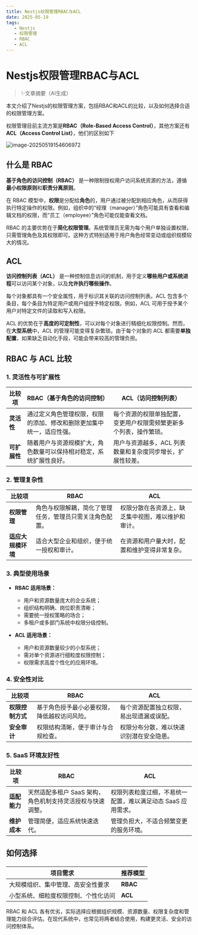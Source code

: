```yaml
---
title: Nestjs权限管理RBAC与ACL
date: 2025-05-19
tags: 
   - Nestjs
   - 权限管理
   - RBAC
   - ACL
---
```


# Nestjs权限管理RBAC与ACL

> ✨文章摘要（AI生成）

<!-- DESC SEP -->

本文介绍了Nestjs的权限管理方案，包括RBAC和ACL的比较，以及如何选择合适的权限管理方案。

<!-- DESC SEP -->

权限管理目前主流方案是**RBAC（Role-Based Access Control）**，其他方案还有**ACL（Access Control List）**，他们的区别如下

![image-20250519154606972](https://assest.sablogs.cn/img/typora/image-20250519154606972.png)

## 什么是 RBAC

**基于角色的访问控制（RBAC）** 是一种限制授权用户访问系统资源的方法，遵循**最小权限原则**和**职责分离原则**。

在 RBAC 模型中，**权限**是分配给**角色**的，用户通过被分配到相应角色，从而获得执行特定操作的权限。例如，组织中的“经理（manager）”角色可能具有查看和编辑文档的权限，而“员工（employee）”角色可能仅能查看文档。

RBAC 的主要优势在于**简化权限管理**。系统管理员无需为每个用户单独设置权限，只需管理角色及其权限即可。这种方式特别适用于用户角色经常变动或组织规模较大的情况。

## ACL

**访问控制列表（ACL）** 是一种控制信息访问的机制，用于定义**哪些用户或系统进程**可以访问某个对象，以及**允许执行哪些操作**。

每个对象都具有一个安全属性，用于标识其关联的访问控制列表。ACL 包含多个条目，每个条目为特定用户或用户组授予特定权限。例如，ACL 可用于授予某个用户对特定文件的读取和写入权限。

ACL 的优势在于**高度的可定制性**，可以对每个对象进行精细化权限控制。然而，在**大型系统**中，ACL 的管理可能变得复杂繁琐。由于每个对象的 ACL 都需要**单独配置**，如果缺乏自动化手段，可能会带来较高的管理负担。

## RBAC 与 ACL 比较

### 1. 灵活性与可扩展性

| 比较项       | RBAC（基于角色的访问控制）                                   | ACL（访问控制列表）                                          |
| ------------ | ------------------------------------------------------------ | ------------------------------------------------------------ |
| **灵活性**   | 通过定义角色管理权限，权限的添加、修改和删除更加集中统一，适应性强。 | 每个资源的权限单独配置，变更用户权限需频繁更新多个列表，操作繁琐。 |
| **可扩展性** | 随着用户与资源规模扩大，角色数量可以保持相对稳定，系统扩展性良好。 | 用户与资源越多，ACL 列表数量和复杂度同步增长，扩展性较差。   |

### 2. 管理复杂性

| 比较项             | RBAC                                                     | ACL                                                |
| ------------------ | -------------------------------------------------------- | -------------------------------------------------- |
| **权限管理**       | 角色与权限解耦，简化了管理任务，管理员只需关注角色配置。 | 权限分散在各资源上，缺乏集中视图，难以维护和审计。 |
| **适应大规模环境** | 适合大型企业和组织，便于统一授权和审计。                 | 在资源和用户量大时，配置和维护变得非常复杂。       |

### 3. 典型使用场景

- **RBAC 适用场景：**
  - 用户和资源数量庞大的企业系统；
  - 组织结构明确、岗位职责清晰；
  - 需要统一授权策略的场合；
  - 多租户或多部门系统中权限分级控制。

- **ACL 适用场景：**
  - 用户和资源数量较少的小型系统；
  - 需对单个资源进行细粒度权限控制；
  - 权限需求高度个性化的应用环境。

### 4. 安全性对比

| 比较项           | RBAC                                         | ACL                                      |
| ---------------- | -------------------------------------------- | ---------------------------------------- |
| **权限控制方式** | 基于角色授予最小必要权限，降低越权访问风险。 | 每个资源配置独立权限，易出现遗漏或误配。 |
| **安全审计**     | 权限结构清晰，便于审计与合规检查。           | 权限分布分散，难以快速识别潜在安全隐患。 |

### 5. SaaS 环境友好性

| 比较项       | RBAC                                                       | ACL                                                          |
| ------------ | ---------------------------------------------------------- | ------------------------------------------------------------ |
| **适配能力** | 天然适配多租户 SaaS 架构，角色机制支持灵活授权与快速调整。 | 权限列表粒度过细，不易统一配置，难以满足动态 SaaS 应用需求。 |
| **维护成本** | 管理简便，适应系统快速迭代。                               | 管理负担大，不适合频繁变更的服务环境。                       |

## 如何选择

### 

| 项目需求                             | 推荐模型 |
| ------------------------------------ | -------- |
| 大规模组织、集中管理、高安全性要求   | **RBAC** |
| 小型系统、细粒度权限控制、个性化访问 | **ACL**  |

RBAC 和 ACL 各有优劣，实际选择应根据组织规模、资源数量、权限复杂度和管理能力综合评估。在现代系统中，也常见将两者结合使用，构建更灵活、安全的访问控制体系。